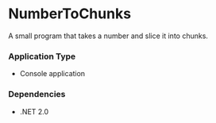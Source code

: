 NumberToChunks
===========

A small program that takes a number and slice it into chunks.

### Application Type ###

* Console application

### Dependencies ###

* .NET 2.0
